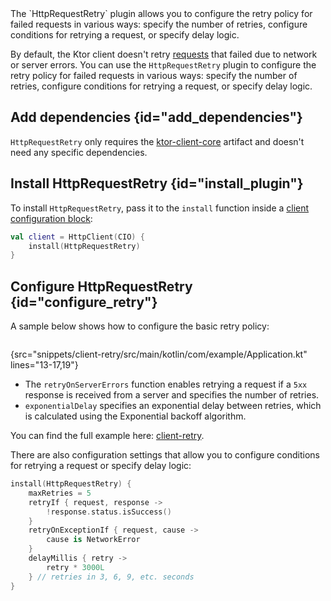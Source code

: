 [//]: # (title: Retrying failed requests)

<microformat>
<var name="example_name" value="client-retry"/>
<include src="lib.xml" include-id="download_example"/>
</microformat>

<excerpt>
The `HttpRequestRetry` plugin allows you to configure the retry policy for failed requests in various ways: specify the number of retries, configure conditions for retrying a request, or specify delay logic.
</excerpt>

By default, the Ktor client doesn't retry [requests](request.md) that failed due to network or server errors.
You can use the `HttpRequestRetry` plugin to configure the retry policy for failed requests in various ways: specify the number of retries, configure conditions for retrying a request, or specify delay logic.





## Add dependencies {id="add_dependencies"}
`HttpRequestRetry` only requires the [ktor-client-core](client-dependencies.md) artifact and doesn't need any specific dependencies.

## Install HttpRequestRetry {id="install_plugin"}

To install `HttpRequestRetry`, pass it to the `install` function inside a [client configuration block](create-client.md#configure-client):
```kotlin
val client = HttpClient(CIO) {
    install(HttpRequestRetry)
}
```


## Configure HttpRequestRetry {id="configure_retry"}

A sample below shows how to configure the basic retry policy:

```kotlin
```
{src="snippets/client-retry/src/main/kotlin/com/example/Application.kt" lines="13-17,19"}

* The `retryOnServerErrors` function enables retrying a request if a `5xx` response is received from a server and specifies the number of retries.
* `exponentialDelay` specifies an exponential delay between retries, which is calculated using the Exponential backoff algorithm.

You can find the full example here: [client-retry](https://github.com/ktorio/ktor-documentation/tree/%current-branch%/codeSnippets/snippets/client-retry).

There are also configuration settings that allow you to configure conditions for retrying a request or specify delay logic:

```kotlin
install(HttpRequestRetry) {
    maxRetries = 5
    retryIf { request, response ->
        !response.status.isSuccess()
    }
    retryOnExceptionIf { request, cause -> 
        cause is NetworkError 
    }
    delayMillis { retry -> 
        retry * 3000L 
    } // retries in 3, 6, 9, etc. seconds
}
```
